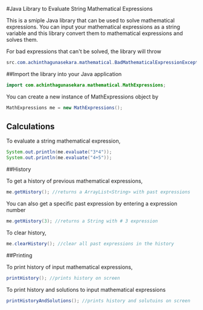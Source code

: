 #Java Library to Evaluate String Mathematical Expressions

This is a smiple Java library that can be used to solve mathematical expressions. You can input your mathematical expressions as a string variable and this library convert them to mathematical expressions and solves them.

For bad expressions that can't be solved, the library will throw

```java
src.com.achinthagunasekara.mathematical.BadMathematicalExpressionException
```

##Import the library into your Java application

```Java
import com.achinthagunasekara.mathematical.MathExpressions;
```

You can create a new instance of MathExpressions object by

```java
MathExpressions me = new MathExpressions();
```

## Calculations

To evaluate a string mathematical expression,

```java
System.out.println(me.evaluate("3*4"));
System.out.println(me.evaluate("4+5"));
```

##History

To get a history of previous mathematical expressions,

```java
me.getHistory(); //returns a ArrayList<String> with past expressions
```

You can also get a specific past expression by entering a expression number

```java
me.getHistory(3); //returns a String with # 3 expression
```

To clear history,

```java
me.clearHistory(); //clear all past expressions in the history
```

##Printing

To print history of input mathematical expressions,

```java
printHistory(); //prints history on screen
```

To print history and solutions to input mathematical expressions

```java
printHistoryAndSolutions(); //prints history and solutuins on screen
```
